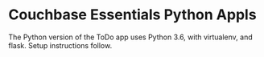 # Couchbase Essentials Python Appls #

The Python version of the ToDo app uses Python 3.6, with virtualenv, and flask.  Setup instructions follow.

